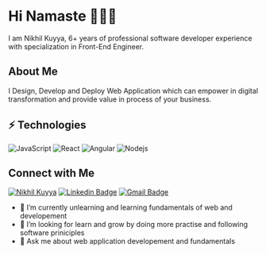 # Hi Namaste 👨🏼‍💻
I am Nikhil Kuyya, 6+ years of professional software developer experience with specialization in Front-End Engineer.

## About Me
<!-- ![github-banner](https://user-images.githubusercontent.com/22116816/185395501-8a5c4e4d-1996-4641-b2df-83120c2cde42.png) -->

I Design, Develop and Deploy Web Application which can empower in digital transformation and provide value in process of your business.


## ⚡ Technologies

![JavaScript](https://img.shields.io/badge/-JavaScript-black?style=flat-square&logo=javascript)
![React](https://img.shields.io/badge/-React-black?style=flat-square&logo=react)
![Angular](https://img.shields.io/badge/-Angular-black?style=flat-square&logo=angular)
![Nodejs](https://img.shields.io/badge/-Nodejs-black?style=flat-square&logo=Node.js)
<!-- ![Python](https://img.shields.io/badge/-Python-black?style=flat-square&logo=Python) -->





## Connect with Me
[![Nikhil Kuyya](https://img.shields.io/twitter/follow/nikhilkuyya?label=Nikhil%20Kuyya&style=social)](https://twitter.com/NikhilKuyya)
[![Linkedin Badge](https://img.shields.io/badge/-nikhilkuyya-blue?style=flat-square&logo=Linkedin&logoColor=white&link=https://www.linkedin.com/in/nikhil-kuyya/)](https://www.linkedin.com/in/nikhil-kuyya/)
[![Gmail Badge](https://img.shields.io/badge/-jobsfornikhilkuyya@gmail.com-c14438?style=flat-square&logo=Gmail&logoColor=white&link=mailto:jobsfornikhilkuyya@gmail.com)](mailto:jobsfornikhilkuyya@gmail.com)


- 🌱 I’m currently unlearning and learning fundamentals of web and developement
- 🤔 I’m looking for learn and grow by doing more practise and following software priniciples
- 💬 Ask me about web application developement and fundamentals
